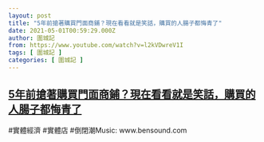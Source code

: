 ```yaml
---
layout: post
title: "5年前搶著購買門面商鋪？現在看看就是笑話，購買的人腸子都悔青了"
date: 2021-05-01T00:59:29.000Z
author: 圍城記
from: https://www.youtube.com/watch?v=l2kVDwreV1I
tags: [ 圍城記 ]
categories: [ 圍城記 ]
---
```

<!--1619830769000-->
[5年前搶著購買門面商鋪？現在看看就是笑話，購買的人腸子都悔青了](https://www.youtube.com/watch?v=l2kVDwreV1I)
------

<div>
#實體經濟 #實體店 #倒閉潮Music: www.bensound.com
</div>
